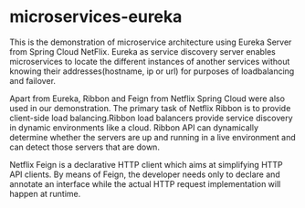 # microservices-eureka

This is the demonstration of microservice architecture using Eureka Server from Spring Cloud NetFlix. Eureka as service discovery server enables microservices to locate the different instances of another services without knowing their addresses(hostname, ip or url) for purposes of loadbalancing and failover. 

Apart from Eureka, Ribbon and Feign from Netflix Spring Cloud were also used in our demonstration. The primary task of Netflix Ribbon is to provide client-side load balancing.Ribbon load balancers provide service discovery in dynamic environments like a cloud. Ribbon API can dynamically determine whether the servers are up and running in a live environment and can detect those servers that are down. 

Netflix Feign is a declarative HTTP client which aims at simplifying HTTP API clients. By means of  Feign, the developer needs only to declare and annotate an interface while the actual HTTP request implementation will happen at runtime.




